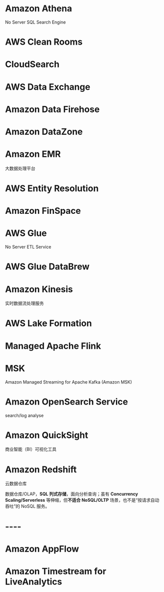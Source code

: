 # Amazon Athena

No Server SQL Search Engine

# AWS Clean Rooms

# CloudSearch

# AWS Data Exchange

# Amazon Data Firehose

# Amazon DataZone

# Amazon EMR

大数据处理平台

# AWS Entity Resolution

# Amazon FinSpace

# AWS Glue

No Server ETL Service

# AWS Glue DataBrew

# Amazon Kinesis

实时数据流处理服务

# AWS Lake Formation

# Managed Apache Flink

# MSK

Amazon Managed Streaming for Apache Kafka (Amazon MSK)

# Amazon OpenSearch Service

search/log analyse

# Amazon QuickSight

商业智能（BI）可视化工具

# Amazon Redshift

云数据仓库

数据仓库/OLAP，**SQL 列式存储**，面向分析查询；虽有 **Concurrency Scaling/Serverless** 等伸缩，但**不适合 NoSQL/OLTP** 场景，也不是“按请求自动吞吐”的 NoSQL 服务。

# ----

# Amazon AppFlow 

# Amazon Timestream for LiveAnalytics

